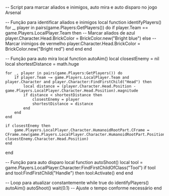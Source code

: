 -- Script para marcar aliados e inimigos, auto mira e auto disparo no jogo Arsenal

-- Função para identificar aliados e inimigos
local function identifyPlayers()
    for _, player in pairs(game.Players:GetPlayers()) do
        if player.Team == game.Players.LocalPlayer.Team then
            -- Marcar aliados de azul
            player.Character.Head.BrickColor = BrickColor.new("Bright blue")
        else
            -- Marcar inimigos de vermelho
            player.Character.Head.BrickColor = BrickColor.new("Bright red")
        end
    end
end

-- Função para auto mira
local function autoAim()
    local closestEnemy = nil
    local shortestDistance = math.huge

    for _, player in pairs(game.Players:GetPlayers()) do
        if player.Team ~= game.Players.LocalPlayer.Team and player.Character and player.Character:FindFirstChild("Head") then
            local distance = (player.Character.Head.Position - game.Players.LocalPlayer.Character.Head.Position).magnitude
            if distance < shortestDistance then
                closestEnemy = player
                shortestDistance = distance
            end
        end
    end

    if closestEnemy then
        game.Players.LocalPlayer.Character.HumanoidRootPart.CFrame = CFrame.new(game.Players.LocalPlayer.Character.HumanoidRootPart.Position, closestEnemy.Character.Head.Position)
    end
end

-- Função para auto disparo
local function autoShoot()
    local tool = game.Players.LocalPlayer.Character:FindFirstChildOfClass("Tool")
    if tool and tool:FindFirstChild("Handle") then
        tool:Activate()
    end
end

-- Loop para atualizar constantemente
while true do
    identifyPlayers()
    autoAim()
    autoShoot()
    wait(0.1) -- Ajuste o tempo conforme necessário
end
